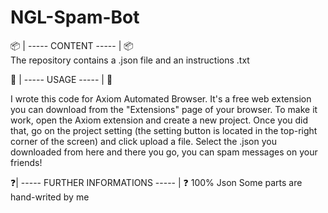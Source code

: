 # NGL-Spam-Bot

📦 | ----- CONTENT ----- | 📦  
The repository contains a .json file and an instructions .txt

🚀 | ----- USAGE ----- | 🚀

I wrote this code for Axiom Automated Browser. It's a free web extension you can download from the "Extensions" page of your browser. 
To make it work, open the Axiom extension and create a new project. Once you did that, go on the project setting (the setting button is located in the top-right corner of the screen) and click upload a file. Select the .json you downloaded from here and there you go, you can spam messages on your friends!

❓| ----- FURTHER INFORMATIONS ----- | ❓
100% Json
Some parts are hand-writed by me

